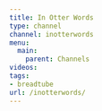 ```yaml
---
title: In Otter Words
type: channel
channel: inotterwords
menu:
  main:
    parent: Channels
videos:
tags:
- breadtube
url: /inotterwords/
---
```

